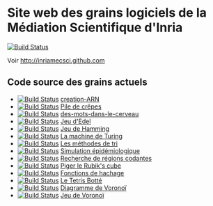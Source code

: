 Site web des grains logiciels de la Médiation Scientifique d'Inria
==================================================================

[![Build Status](https://travis-ci.org/InriaMecsci/inriamecsci.github.com.png?branch=master)](https://travis-ci.org/InriaMecsci/inriamecsci.github.com)

Voir http://inriamecsci.github.com

## Code source des grains actuels

* [![Build Status](https://travis-ci.org/InriaMecsci/creation-ARN.png?branch=master)](https://travis-ci.org/InriaMecsci/creation-ARN) [creation-ARN](http://github.com/InriaMecsci/creation-ARN)
* [![Build Status](https://travis-ci.org/InriaMecsci/crepes.png?branch=master)](https://travis-ci.org/InriaMecsci/crepes) [Pile de crêpes](http://github.com/InriaMecsci/crepes)
* [![Build Status](https://travis-ci.org/InriaMecsci/des-mots-dans-le-cerveau.png?branch=master)](https://travis-ci.org/InriaMecsci/des-mots-dans-le-cerveau) [des-mots-dans-le-cerveau](http://github.com/InriaMecsci/des-mots-dans-le-cerveau)
* [![Build Status](https://travis-ci.org/InriaMecsci/edel.png?branch=master)](https://travis-ci.org/InriaMecsci/edel) [Jeu d'Edel](http://github.com/InriaMecsci/edel)
* [![Build Status](https://travis-ci.org/InriaMecsci/jeu-de-hamming.png?branch=master)](https://travis-ci.org/InriaMecsci/jeu-de-hamming) [Jeu de Hamming](http://github.com/InriaMecsci/jeu-de-hamming)
* [![Build Status](https://travis-ci.org/InriaMecsci/machine-turing.png?branch=master)](https://travis-ci.org/InriaMecsci/machine-turing) [La machine de Turing](http://github.com/InriaMecsci/machine-turing)
* [![Build Status](https://travis-ci.org/InriaMecsci/methodes-tri.png?branch=master)](https://travis-ci.org/InriaMecsci/methodes-tri) [Les méthodes de tri](http://github.com/InriaMecsci/methodes-tri)
* [![Build Status](https://travis-ci.org/InriaMecsci/modele-sir.png?branch=master)](https://travis-ci.org/InriaMecsci/modele-sir) [Simulation épidémiologique](http://github.com/InriaMecsci/modele-sir)
* [![Build Status](https://travis-ci.org/InriaMecsci/regions-codantes.png?branch=master)](https://travis-ci.org/InriaMecsci/regions-codantes) [Recherche de régions codantes](http://github.com/InriaMecsci/regions-codantes)
* [![Build Status](https://travis-ci.org/InriaMecsci/rubiks-cube.png?branch=master)](https://travis-ci.org/InriaMecsci/rubiks-cube) [Piger le Rubik's cube](http://github.com/InriaMecsci/rubiks-cube)
* [![Build Status](https://travis-ci.org/InriaMecsci/tables-hachage.png?branch=master)](https://travis-ci.org/InriaMecsci/tables-hachage) [Fonctions de hachage](http://github.com/InriaMecsci/tables-hachage)
* [![Build Status](https://travis-ci.org/InriaMecsci/tetris-botte.png?branch=master)](https://travis-ci.org/InriaMecsci/tetris-botte) [Le Tetris Botté](http://github.com/InriaMecsci/tetris-botte)
* [![Build Status](https://travis-ci.org/InriaMecsci/voronoi-diagramme.png?branch=master)](https://travis-ci.org/InriaMecsci/voronoi-diagramme) [Diagramme de Voronoï](http://github.com/InriaMecsci/voronoi-diagramme)
* [![Build Status](https://travis-ci.org/InriaMecsci/voronoi-jeu.png?branch=master)](https://travis-ci.org/InriaMecsci/voronoi-jeu) [Jeu de Voronoï](http://github.com/InriaMecsci/voronoi-jeu)

